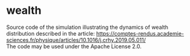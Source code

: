 # wealth
Source code of the simulation illustrating the dynamics of wealth distribution described in the article: https://comptes-rendus.academie-sciences.fr/physique/articles/10.1016/j.crhy.2019.05.011/  
The code may be used under the Apache License 2.0.
